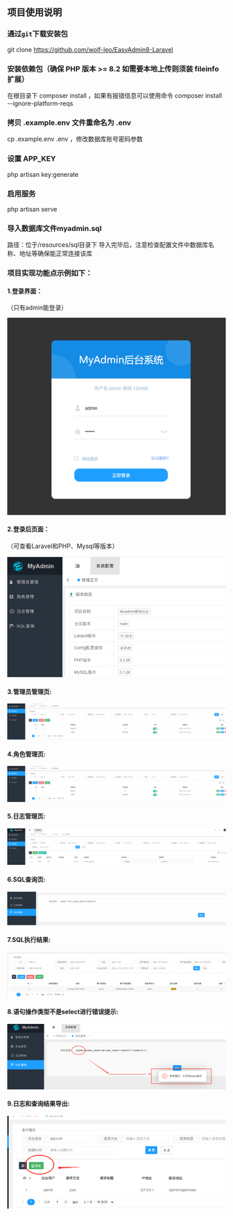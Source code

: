 ## 项目使用说明

### 通过`git`下载安装包

git clone https://github.com/wolf-leo/EasyAdmin8-Laravel

### 安装依赖包（确保 PHP 版本 >= 8.2 如需要本地上传则须装 fileinfo 扩展）

在根目录下 composer install ，如果有报错信息可以使用命令 composer install --ignore-platform-reqs

### 拷贝 .example.env 文件重命名为 .env
cp .example.env .env ，修改数据库账号密码参数

### 设置 APP_KEY 
php artisan key:generate

### 启用服务
php artisan serve

### 导入数据库文件myadmin.sql
路径：位于/resources/sql目录下
导入完毕后，注意检查配置文件中数据库名称、地址等确保能正常连接该库

### 项目实现功能点示例如下：

#### 1.登录界面：
（只有admin能登录）

![image1.png](resources%2Fimages%2Fimage1.png)


#### 2.登录后页面：
（可查看Laravel和PHP、Mysql等版本）

![image2.png](resources%2Fimages%2Fimage2.png)

#### 3.管理员管理页:
![image4.png](resources%2Fimages%2Fimage4.png)

#### 4.角色管理页:
![image4.png](resources%2Fimages%2Fimage4.png)

#### 5.日志管理页:
![image5.png](resources%2Fimages%2Fimage5.png)

#### 6.SQL查询页:
![image6.png](resources%2Fimages%2Fimage6.png)

#### 7.SQL执行结果:
![image7.png](resources%2Fimages%2Fimage7.png)

#### 8.语句操作类型不是select进行错误提示:
![image8.png](resources%2Fimages%2Fimage8.png)

#### 9.日志和查询结果导出:
![image9.png](resources%2Fimages%2Fimage9.png)
